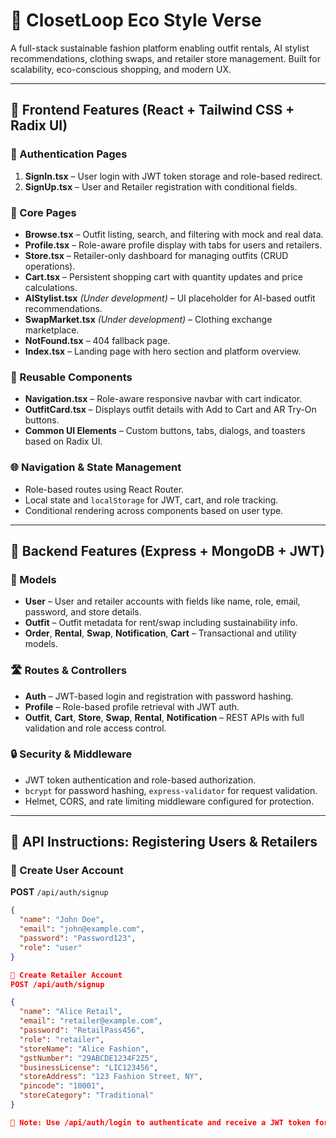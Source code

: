 # 👗 ClosetLoop Eco Style Verse

A full-stack sustainable fashion platform enabling outfit rentals, AI stylist recommendations, clothing swaps, and retailer store management. Built for scalability, eco-conscious shopping, and modern UX.

---

## 🚀 Frontend Features (React + Tailwind CSS + Radix UI)

### 🔐 Authentication Pages
1. **SignIn.tsx** – User login with JWT token storage and role-based redirect.
2. **SignUp.tsx** – User and Retailer registration with conditional fields.

### 📄 Core Pages
- **Browse.tsx** – Outfit listing, search, and filtering with mock and real data.
- **Profile.tsx** – Role-aware profile display with tabs for users and retailers.
- **Store.tsx** – Retailer-only dashboard for managing outfits (CRUD operations).
- **Cart.tsx** – Persistent shopping cart with quantity updates and price calculations.
- **AIStylist.tsx** *(Under development)* – UI placeholder for AI-based outfit recommendations.
- **SwapMarket.tsx** *(Under development)* – Clothing exchange marketplace.
- **NotFound.tsx** – 404 fallback page.
- **Index.tsx** – Landing page with hero section and platform overview.

### 🧩 Reusable Components
- **Navigation.tsx** – Role-aware responsive navbar with cart indicator.
- **OutfitCard.tsx** – Displays outfit details with Add to Cart and AR Try-On buttons.
- **Common UI Elements** – Custom buttons, tabs, dialogs, and toasters based on Radix UI.

### 🌐 Navigation & State Management
- Role-based routes using React Router.
- Local state and `localStorage` for JWT, cart, and role tracking.
- Conditional rendering across components based on user type.

---

## 🧪 Backend Features (Express + MongoDB + JWT)

### 🧬 Models
- **User** – User and retailer accounts with fields like name, role, email, password, and store details.
- **Outfit** – Outfit metadata for rent/swap including sustainability info.
- **Order**, **Rental**, **Swap**, **Notification**, **Cart** – Transactional and utility models.

### 🛣️ Routes & Controllers
- **Auth** – JWT-based login and registration with password hashing.
- **Profile** – Role-based profile retrieval with JWT auth.
- **Outfit**, **Cart**, **Store**, **Swap**, **Rental**, **Notification** – REST APIs with full validation and role access control.

### 🔒 Security & Middleware
- JWT token authentication and role-based authorization.
- `bcrypt` for password hashing, `express-validator` for request validation.
- Helmet, CORS, and rate limiting middleware configured for protection.

---

## 🧾 API Instructions: Registering Users & Retailers

### 👤 Create User Account

**POST** `/api/auth/signup`

```json
{
  "name": "John Doe",
  "email": "john@example.com",
  "password": "Password123",
  "role": "user"
}

🏪 Create Retailer Account
POST /api/auth/signup

{
  "name": "Alice Retail",
  "email": "retailer@example.com",
  "password": "RetailPass456",
  "role": "retailer",
  "storeName": "Alice Fashion",
  "gstNumber": "29ABCDE1234F2Z5",
  "businessLicense": "LIC123456",
  "storeAddress": "123 Fashion Street, NY",
  "pincode": "10001",
  "storeCategory": "Traditional"
}

🔐 Note: Use /api/auth/login to authenticate and receive a JWT token for subsequent authorized routes.
